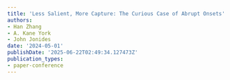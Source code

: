 ```yaml
---
title: 'Less Salient, More Capture: The Curious Case of Abrupt Onsets'
authors:
- Han Zhang
- A. Kane York
- John Jonides
date: '2024-05-01'
publishDate: '2025-06-22T02:49:34.127473Z'
publication_types:
- paper-conference
---
```

